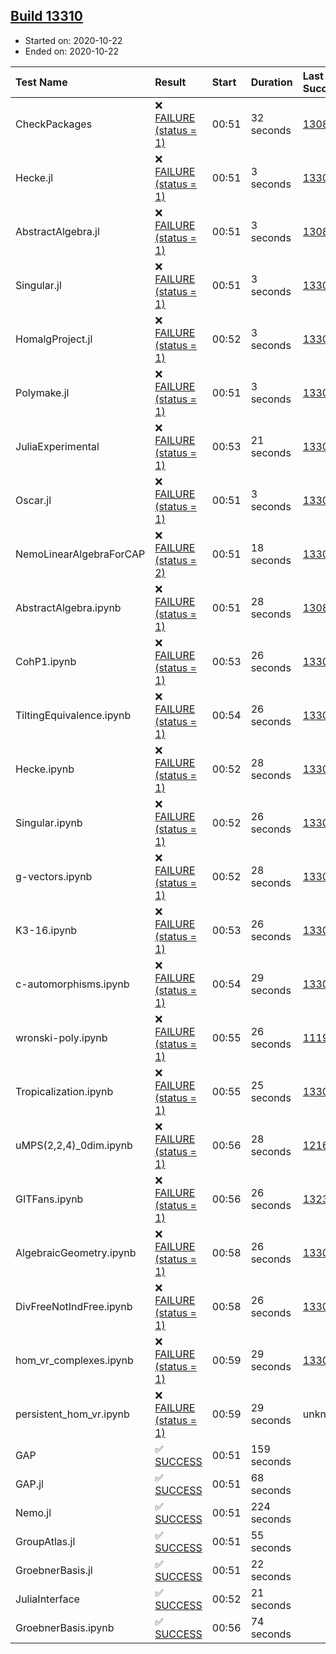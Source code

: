 ## [Build 13310](https://oscarci.mathematik.uni-kl.de/job/oscar/13310/)

* Started on: 2020-10-22
* Ended on: 2020-10-22

| Test Name    | Result | Start | Duration | Last Success | First Failure |
|:-------------|:-------|:------|:---------|:-------------|:--------------|
| CheckPackages | ❌ [FAILURE (status = 1)](https://oscarci.mathematik.uni-kl.de/job/oscar/13310/artifact/logs/build-13310/CheckPackages.log) | 00:51 | 32 seconds | [13085](https://oscarci.mathematik.uni-kl.de/job/oscar/13085/) | [13086](https://oscarci.mathematik.uni-kl.de/job/oscar/13086/) |
| Hecke.jl | ❌ [FAILURE (status = 1)](https://oscarci.mathematik.uni-kl.de/job/oscar/13310/artifact/logs/build-13310/Hecke.jl.log) | 00:51 | 3 seconds | [13309](https://oscarci.mathematik.uni-kl.de/job/oscar/13309/) | [13310](https://oscarci.mathematik.uni-kl.de/job/oscar/13310/) |
| AbstractAlgebra.jl | ❌ [FAILURE (status = 1)](https://oscarci.mathematik.uni-kl.de/job/oscar/13310/artifact/logs/build-13310/AbstractAlgebra.jl.log) | 00:51 | 3 seconds | [13085](https://oscarci.mathematik.uni-kl.de/job/oscar/13085/) | [13086](https://oscarci.mathematik.uni-kl.de/job/oscar/13086/) |
| Singular.jl | ❌ [FAILURE (status = 1)](https://oscarci.mathematik.uni-kl.de/job/oscar/13310/artifact/logs/build-13310/Singular.jl.log) | 00:51 | 3 seconds | [13309](https://oscarci.mathematik.uni-kl.de/job/oscar/13309/) | [13310](https://oscarci.mathematik.uni-kl.de/job/oscar/13310/) |
| HomalgProject.jl | ❌ [FAILURE (status = 1)](https://oscarci.mathematik.uni-kl.de/job/oscar/13310/artifact/logs/build-13310/HomalgProject.jl.log) | 00:52 | 3 seconds | [13309](https://oscarci.mathematik.uni-kl.de/job/oscar/13309/) | [13310](https://oscarci.mathematik.uni-kl.de/job/oscar/13310/) |
| Polymake.jl | ❌ [FAILURE (status = 1)](https://oscarci.mathematik.uni-kl.de/job/oscar/13310/artifact/logs/build-13310/Polymake.jl.log) | 00:51 | 3 seconds | [13309](https://oscarci.mathematik.uni-kl.de/job/oscar/13309/) | [13310](https://oscarci.mathematik.uni-kl.de/job/oscar/13310/) |
| JuliaExperimental | ❌ [FAILURE (status = 1)](https://oscarci.mathematik.uni-kl.de/job/oscar/13310/artifact/logs/build-13310/JuliaExperimental.log) | 00:53 | 21 seconds | [13309](https://oscarci.mathematik.uni-kl.de/job/oscar/13309/) | [13310](https://oscarci.mathematik.uni-kl.de/job/oscar/13310/) |
| Oscar.jl | ❌ [FAILURE (status = 1)](https://oscarci.mathematik.uni-kl.de/job/oscar/13310/artifact/logs/build-13310/Oscar.jl.log) | 00:51 | 3 seconds | [13309](https://oscarci.mathematik.uni-kl.de/job/oscar/13309/) | [13310](https://oscarci.mathematik.uni-kl.de/job/oscar/13310/) |
| NemoLinearAlgebraForCAP | ❌ [FAILURE (status = 2)](https://oscarci.mathematik.uni-kl.de/job/oscar/13310/artifact/logs/build-13310/NemoLinearAlgebraForCAP.log) | 00:51 | 18 seconds | [13309](https://oscarci.mathematik.uni-kl.de/job/oscar/13309/) | [13310](https://oscarci.mathematik.uni-kl.de/job/oscar/13310/) |
| AbstractAlgebra.ipynb | ❌ [FAILURE (status = 1)](https://oscarci.mathematik.uni-kl.de/job/oscar/13310/artifact/logs/build-13310/AbstractAlgebra.ipynb.log) | 00:51 | 28 seconds | [13085](https://oscarci.mathematik.uni-kl.de/job/oscar/13085/) | [13086](https://oscarci.mathematik.uni-kl.de/job/oscar/13086/) |
| CohP1.ipynb | ❌ [FAILURE (status = 1)](https://oscarci.mathematik.uni-kl.de/job/oscar/13310/artifact/logs/build-13310/CohP1.ipynb.log) | 00:53 | 26 seconds | [13309](https://oscarci.mathematik.uni-kl.de/job/oscar/13309/) | [13310](https://oscarci.mathematik.uni-kl.de/job/oscar/13310/) |
| TiltingEquivalence.ipynb | ❌ [FAILURE (status = 1)](https://oscarci.mathematik.uni-kl.de/job/oscar/13310/artifact/logs/build-13310/TiltingEquivalence.ipynb.log) | 00:54 | 26 seconds | [13301](https://oscarci.mathematik.uni-kl.de/job/oscar/13301/) | [13302](https://oscarci.mathematik.uni-kl.de/job/oscar/13302/) |
| Hecke.ipynb | ❌ [FAILURE (status = 1)](https://oscarci.mathematik.uni-kl.de/job/oscar/13310/artifact/logs/build-13310/Hecke.ipynb.log) | 00:52 | 28 seconds | [13309](https://oscarci.mathematik.uni-kl.de/job/oscar/13309/) | [13310](https://oscarci.mathematik.uni-kl.de/job/oscar/13310/) |
| Singular.ipynb | ❌ [FAILURE (status = 1)](https://oscarci.mathematik.uni-kl.de/job/oscar/13310/artifact/logs/build-13310/Singular.ipynb.log) | 00:52 | 26 seconds | [13309](https://oscarci.mathematik.uni-kl.de/job/oscar/13309/) | [13310](https://oscarci.mathematik.uni-kl.de/job/oscar/13310/) |
| g-vectors.ipynb | ❌ [FAILURE (status = 1)](https://oscarci.mathematik.uni-kl.de/job/oscar/13310/artifact/logs/build-13310/g-vectors.ipynb.log) | 00:52 | 28 seconds | [13309](https://oscarci.mathematik.uni-kl.de/job/oscar/13309/) | [13310](https://oscarci.mathematik.uni-kl.de/job/oscar/13310/) |
| K3-16.ipynb | ❌ [FAILURE (status = 1)](https://oscarci.mathematik.uni-kl.de/job/oscar/13310/artifact/logs/build-13310/K3-16.ipynb.log) | 00:53 | 26 seconds | [13309](https://oscarci.mathematik.uni-kl.de/job/oscar/13309/) | [13310](https://oscarci.mathematik.uni-kl.de/job/oscar/13310/) |
| c-automorphisms.ipynb | ❌ [FAILURE (status = 1)](https://oscarci.mathematik.uni-kl.de/job/oscar/13310/artifact/logs/build-13310/c-automorphisms.ipynb.log) | 00:54 | 29 seconds | [13309](https://oscarci.mathematik.uni-kl.de/job/oscar/13309/) | [13310](https://oscarci.mathematik.uni-kl.de/job/oscar/13310/) |
| wronski-poly.ipynb | ❌ [FAILURE (status = 1)](https://oscarci.mathematik.uni-kl.de/job/oscar/13310/artifact/logs/build-13310/wronski-poly.ipynb.log) | 00:55 | 26 seconds | [11192](https://oscarci.mathematik.uni-kl.de/job/oscar/11192/) | [11193](https://oscarci.mathematik.uni-kl.de/job/oscar/11193/) |
| Tropicalization.ipynb | ❌ [FAILURE (status = 1)](https://oscarci.mathematik.uni-kl.de/job/oscar/13310/artifact/logs/build-13310/Tropicalization.ipynb.log) | 00:55 | 25 seconds | [13309](https://oscarci.mathematik.uni-kl.de/job/oscar/13309/) | [13310](https://oscarci.mathematik.uni-kl.de/job/oscar/13310/) |
| uMPS(2,2,4)_0dim.ipynb | ❌ [FAILURE (status = 1)](https://oscarci.mathematik.uni-kl.de/job/oscar/13310/artifact/logs/build-13310/uMPS-2-2-4-_0dim.ipynb.log) | 00:56 | 28 seconds | [12167](https://oscarci.mathematik.uni-kl.de/job/oscar/12167/) | [12168](https://oscarci.mathematik.uni-kl.de/job/oscar/12168/) |
| GITFans.ipynb | ❌ [FAILURE (status = 1)](https://oscarci.mathematik.uni-kl.de/job/oscar/13310/artifact/logs/build-13310/GITFans.ipynb.log) | 00:56 | 26 seconds | [13234](https://oscarci.mathematik.uni-kl.de/job/oscar/13234/) | [13235](https://oscarci.mathematik.uni-kl.de/job/oscar/13235/) |
| AlgebraicGeometry.ipynb | ❌ [FAILURE (status = 1)](https://oscarci.mathematik.uni-kl.de/job/oscar/13310/artifact/logs/build-13310/AlgebraicGeometry.ipynb.log) | 00:58 | 26 seconds | [13309](https://oscarci.mathematik.uni-kl.de/job/oscar/13309/) | [13310](https://oscarci.mathematik.uni-kl.de/job/oscar/13310/) |
| DivFreeNotIndFree.ipynb | ❌ [FAILURE (status = 1)](https://oscarci.mathematik.uni-kl.de/job/oscar/13310/artifact/logs/build-13310/DivFreeNotIndFree.ipynb.log) | 00:58 | 26 seconds | [13309](https://oscarci.mathematik.uni-kl.de/job/oscar/13309/) | [13310](https://oscarci.mathematik.uni-kl.de/job/oscar/13310/) |
| hom_vr_complexes.ipynb | ❌ [FAILURE (status = 1)](https://oscarci.mathematik.uni-kl.de/job/oscar/13310/artifact/logs/build-13310/hom_vr_complexes.ipynb.log) | 00:59 | 29 seconds | [13309](https://oscarci.mathematik.uni-kl.de/job/oscar/13309/) | [13310](https://oscarci.mathematik.uni-kl.de/job/oscar/13310/) |
| persistent_hom_vr.ipynb | ❌ [FAILURE (status = 1)](https://oscarci.mathematik.uni-kl.de/job/oscar/13310/artifact/logs/build-13310/persistent_hom_vr.ipynb.log) | 00:59 | 29 seconds | unknown | unknown |
| GAP | ✅ [SUCCESS](https://oscarci.mathematik.uni-kl.de/job/oscar/13310/artifact/logs/build-13310/GAP.log) | 00:51 | 159 seconds |  |  |
| GAP.jl | ✅ [SUCCESS](https://oscarci.mathematik.uni-kl.de/job/oscar/13310/artifact/logs/build-13310/GAP.jl.log) | 00:51 | 68 seconds |  |  |
| Nemo.jl | ✅ [SUCCESS](https://oscarci.mathematik.uni-kl.de/job/oscar/13310/artifact/logs/build-13310/Nemo.jl.log) | 00:51 | 224 seconds |  |  |
| GroupAtlas.jl | ✅ [SUCCESS](https://oscarci.mathematik.uni-kl.de/job/oscar/13310/artifact/logs/build-13310/GroupAtlas.jl.log) | 00:51 | 55 seconds |  |  |
| GroebnerBasis.jl | ✅ [SUCCESS](https://oscarci.mathematik.uni-kl.de/job/oscar/13310/artifact/logs/build-13310/GroebnerBasis.jl.log) | 00:51 | 22 seconds |  |  |
| JuliaInterface | ✅ [SUCCESS](https://oscarci.mathematik.uni-kl.de/job/oscar/13310/artifact/logs/build-13310/JuliaInterface.log) | 00:52 | 21 seconds |  |  |
| GroebnerBasis.ipynb | ✅ [SUCCESS](https://oscarci.mathematik.uni-kl.de/job/oscar/13310/artifact/logs/build-13310/GroebnerBasis.ipynb.log) | 00:56 | 74 seconds |  |  |
